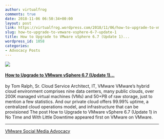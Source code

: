 ```yaml
---
author: virtualfrog
comments: true
date: 2018-11-06 06:50:34+00:00
layout: post
link: https://virtualfrog.wordpress.com/2018/11/06/how-to-upgrade-to-vmware-vsphere-6-7-update-1/
slug: how-to-upgrade-to-vmware-vsphere-6-7-update-1
title: How to Upgrade to VMware vSphere 6.7 (Update 1)...
wordpress_id: 1058
categories:
- Advocacy Posts
---
```


[![](https://d3utlhu53nfcwz.cloudfront.net/171901/cdnImage/article/0bdd7a18-5e19-4dde-82e5-1c0d9b328a95/?size=Box320)](http://bit.ly/2OtDNHJ)

#### [How to Upgrade to VMware vSphere 6.7 (Update 1)...](http://bit.ly/2OtDNHJ)

by Tom Ralph, Sr. Cloud Service Architect, IT, VMware VMware’s hybrid cloud environment comprises nine data centers, many public clouds, over 200K managed virtual machines (VMs) and 50+PB of raw storage, just to mention a few statistics. And our private cloud offers 99.99% uptime, a centralized cloud operations model, and infrastructure that can be provisioned The post How to Upgrade to VMware vSphere 6.7 (Update 1) in No Time and With Little Downtime appeared first on VMware on VMware.

* * *

[VMware Social Media Advocacy](http://advocacy.vmware.com)
